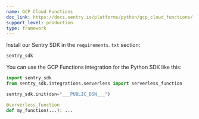 ```yaml
---
name: GCP Cloud Functions
doc_link: https://docs.sentry.io/platforms/python/gcp_cloud_functions/
support_level: production
type: framework
---
```


Install our Sentry SDK in the `requirements.txt` section:

```python
sentry_sdk
```

You can use the GCP Functions integration for the Python SDK like this:

```python
import sentry_sdk
from sentry_sdk.integrations.serverless import serverless_function

sentry_sdk.init(dsn="___PUBLIC_DSN___")

@serverless_function
def my_function(...): ...
```

